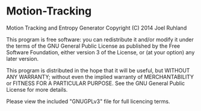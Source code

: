 Motion-Tracking
=====================

Motion Tracking and Entropy Generator
Copyright (C) 2014  Joel Ruhland

This program is free software: you can redistribute it and/or modify
it under the terms of the GNU General Public License as published by
the Free Software Foundation, either version 3 of the License, or
(at your option) any later version.

This program is distributed in the hope that it will be useful,
but WITHOUT ANY WARRANTY; without even the implied warranty of
MERCHANTABILITY or FITNESS FOR A PARTICULAR PURPOSE.  See the
GNU General Public License for more details.

Please view the included "GNUGPLv3" file for full licencing terms.